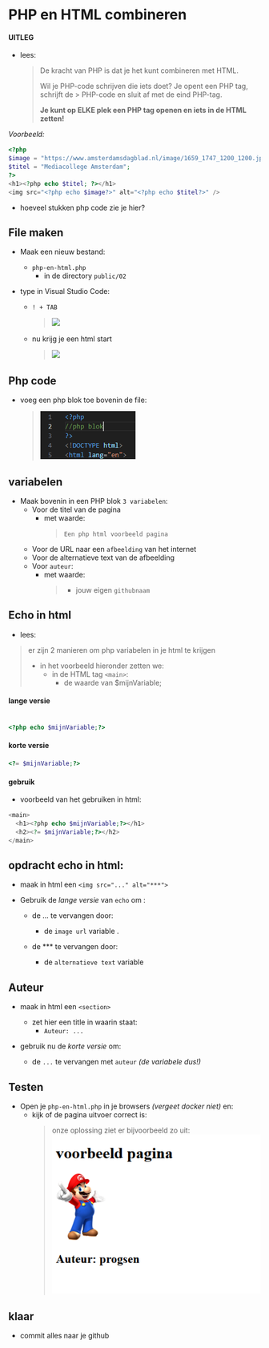 # PHP en HTML combineren

#### UITLEG
- lees:
  > De kracht van PHP is dat je het kunt combineren met HTML.
  > 
  > Wil je PHP-code schrijven die iets doet? Je opent een PHP tag, schrijft de > PHP-code en sluit af met de eind PHP-tag.  
  >  
  > **Je kunt op ELKE plek een PHP tag openen en iets in de HTML zetten!**

*Voorbeeld:*
```php
<?php
$image = "https://www.amsterdamsdagblad.nl/image/1659_1747_1200_1200.jpg";
$titel = "Mediacollege Amsterdam";
?>
<h1><?php echo $titel; ?></h1>
<img src="<?php echo $image?>" alt="<?php echo $titel?>" />
 ```
- hoeveel stukken php code zie je hier?

## File maken

- Maak een nieuw bestand:
  - `php-en-html.php`
    - in de directory `public/02`

- type in Visual Studio Code: 
  - `! + TAB`
    > ![](img/starthtml.PNG)
  - nu krijg je een html start
    > ![](img/starthtml2.PNG)


## Php code

- voeg een php blok toe bovenin de file:
    > ![](img/phpblok.PNG)

## variabelen
- Maak bovenin in een PHP blok `3 variabelen`:
    - Voor de titel van de pagina
      - met waarde: 
        > `Een php html voorbeeld pagina`
    - Voor de URL naar een `afbeelding` van het internet
    - Voor de alternatieve text van de afbeelding
    - Voor `auteur`:
        - met waarde:
          > - jouw eigen `githubnaam` 

## Echo in html


- lees:
> er zijn 2 manieren om php variabelen in je html te krijgen
> - in het voorbeeld hieronder zetten we:
>     - in de HTML tag `<main>`:
>         - de waarde van $mijnVariable;

#### lange versie

```php

<?php echo $mijnVariable;?>
```

#### korte versie

```php
<?= $mijnVariable;?>
```

#### gebruik

- voorbeeld van het gebruiken in html:

```php
<main>
  <h1><?php echo $mijnVariable;?></h1>
  <h2><?= $mijnVariable;?></h2>
</main>


```

## opdracht echo in html:

- maak in html een `<img src="..." alt="***">`

- Gebruik de *lange versie* van `echo` om :
  - de ... te vervangen door:
    - de `image url` variable .
 
  - de *** te vervangen door:
    - de `alternatieve text` variable

## Auteur
- maak in html een `<section>`
  - zet hier een title in waarin staat:
    - `Auteur: ...`

- gebruik nu de *korte versie* om:
    - de `...` te vervangen met `auteur` *(de variabele dus!)*

## Testen

- Open je `php-en-html.php` in je browsers *(vergeet docker niet)* en:
    - kijk of de pagina uitvoer correct is:
        > onze oplossing ziet er bijvoorbeeld zo uit:
        > ![](img/result.PNG)


## klaar
- commit alles naar je github
